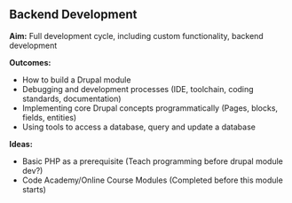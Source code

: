 Backend Development
-------------------

__Aim:__ Full development cycle, including custom functionality, backend development

__Outcomes:__

* How to build a Drupal module
* Debugging and development processes (IDE, toolchain, coding standards, documentation)
* Implementing core Drupal concepts programmatically (Pages, blocks, fields, entities)
* Using tools to access a database, query and update a database

__Ideas:__

* Basic PHP as a prerequisite (Teach programming before drupal module dev?)
* Code Academy/Online Course Modules  (Completed  before this module starts)
